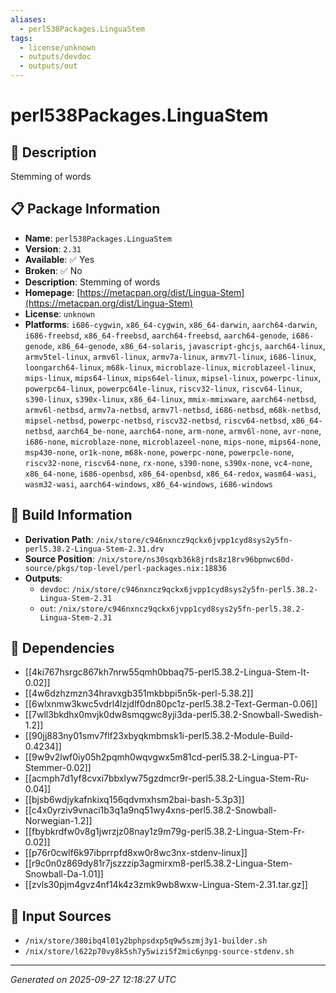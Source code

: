 ```yaml
---
aliases:
  - perl538Packages.LinguaStem
tags:
  - license/unknown
  - outputs/devdoc
  - outputs/out
---
```


# perl538Packages.LinguaStem

## 📝 Description

Stemming of words

## 📋 Package Information

- **Name**: `perl538Packages.LinguaStem`
- **Version**: `2.31`
- **Available**: ✅ Yes
- **Broken**: ✅ No
- **Description**: Stemming of words
- **Homepage**: [https://metacpan.org/dist/Lingua-Stem](https://metacpan.org/dist/Lingua-Stem)
- **License**: `unknown`
- **Platforms**: `i686-cygwin`, `x86_64-cygwin`, `x86_64-darwin`, `aarch64-darwin`, `i686-freebsd`, `x86_64-freebsd`, `aarch64-freebsd`, `aarch64-genode`, `i686-genode`, `x86_64-genode`, `x86_64-solaris`, `javascript-ghcjs`, `aarch64-linux`, `armv5tel-linux`, `armv6l-linux`, `armv7a-linux`, `armv7l-linux`, `i686-linux`, `loongarch64-linux`, `m68k-linux`, `microblaze-linux`, `microblazeel-linux`, `mips-linux`, `mips64-linux`, `mips64el-linux`, `mipsel-linux`, `powerpc-linux`, `powerpc64-linux`, `powerpc64le-linux`, `riscv32-linux`, `riscv64-linux`, `s390-linux`, `s390x-linux`, `x86_64-linux`, `mmix-mmixware`, `aarch64-netbsd`, `armv6l-netbsd`, `armv7a-netbsd`, `armv7l-netbsd`, `i686-netbsd`, `m68k-netbsd`, `mipsel-netbsd`, `powerpc-netbsd`, `riscv32-netbsd`, `riscv64-netbsd`, `x86_64-netbsd`, `aarch64_be-none`, `aarch64-none`, `arm-none`, `armv6l-none`, `avr-none`, `i686-none`, `microblaze-none`, `microblazeel-none`, `mips-none`, `mips64-none`, `msp430-none`, `or1k-none`, `m68k-none`, `powerpc-none`, `powerpcle-none`, `riscv32-none`, `riscv64-none`, `rx-none`, `s390-none`, `s390x-none`, `vc4-none`, `x86_64-none`, `i686-openbsd`, `x86_64-openbsd`, `x86_64-redox`, `wasm64-wasi`, `wasm32-wasi`, `aarch64-windows`, `x86_64-windows`, `i686-windows`

## 🔧 Build Information

- **Derivation Path**: `/nix/store/c946nxncz9qckx6jvpp1cyd8sys2y5fn-perl5.38.2-Lingua-Stem-2.31.drv`
- **Source Position**: `/nix/store/ns30sqxb36k8jrds8z18rv96bpnwc60d-source/pkgs/top-level/perl-packages.nix:18836`
- **Outputs**:
  - `devdoc`:  `/nix/store/c946nxncz9qckx6jvpp1cyd8sys2y5fn-perl5.38.2-Lingua-Stem-2.31`
  - `out`:  `/nix/store/c946nxncz9qckx6jvpp1cyd8sys2y5fn-perl5.38.2-Lingua-Stem-2.31`

## 🔗 Dependencies

- [[4ki767hsrgc867kh7nrw55qmh0bbaq75-perl5.38.2-Lingua-Stem-It-0.02]]
- [[4w6dzhzmzn34hravxgb351mkbbpi5n5k-perl-5.38.2]]
- [[6wlxnmw3kwc5vdrl4lzjdlf0dn80pc1z-perl5.38.2-Text-German-0.06]]
- [[7wll3bkdhx0mvjk0dw8smqgwc8yji3da-perl5.38.2-Snowball-Swedish-1.2]]
- [[90jj883ny01smv7flf23xbyqkmbmsk1i-perl5.38.2-Module-Build-0.4234]]
- [[9w9v2lwf0iy05h2pqmh0wqvgwx5m81cd-perl5.38.2-Lingua-PT-Stemmer-0.02]]
- [[acmph7d1yf8cvxi7bbxlyw75gzdmcr9r-perl5.38.2-Lingua-Stem-Ru-0.04]]
- [[bjsb6wdjykafnkixq156qdvmxhsm2bai-bash-5.3p3]]
- [[c4x0yrziv9vnaci1b3q1a9nq51wy4xns-perl5.38.2-Snowball-Norwegian-1.2]]
- [[fbybkrdfw0v8g1jwrzjz08nay1z9m79g-perl5.38.2-Lingua-Stem-Fr-0.02]]
- [[p76r0cwlf6k97ibprrpfd8xw0r8wc3nx-stdenv-linux]]
- [[r9c0n0z869dy81r7jszzzip3agmirxm8-perl5.38.2-Lingua-Stem-Snowball-Da-1.01]]
- [[zvls30pjm4gvz4nf14k4z3zmk9wb8wxw-Lingua-Stem-2.31.tar.gz]]

## 📁 Input Sources

- `/nix/store/380ibq4l01y2bphpsdxp5q9w5szmj3y1-builder.sh`
- `/nix/store/l622p70vy8k5sh7y5wizi5f2mic6ynpg-source-stdenv.sh`

---
*Generated on 2025-09-27 12:18:27 UTC*
